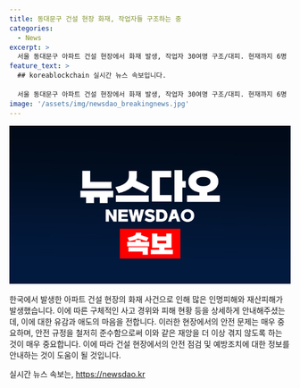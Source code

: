```yaml
---
title: 동대문구 건설 현장 화재, 작업자들 구조하는 중
categories:
  - News
excerpt: >
  서울 동대문구 아파트 건설 현장에서 화재 발생, 작업자 30여명 구조/대피. 현재까지 6명 연기 흡입, 2명 병원 이송. 소방관의 노력으로 11명 대피. 초기 진화는 오후 3시 33분 완료. 3천세대 규모 아파트는 내년 1월 입주 예정. (사진=)
feature_text: >
  ## koreablockchain 실시간 뉴스 속보입니다.

  서울 동대문구 아파트 건설 현장에서 화재 발생, 작업자 30여명 구조/대피. 현재까지 6명 연기 흡입, 2명 병원 이송. 소방관의 노력으로 11명 대피. 초기 진화는 오후 3시 33분 완료. 3천세대 규모 아파트는 내년 1월 입주 예정. (사진=)
image: '/assets/img/newsdao_breakingnews.jpg'
---
```


<p><img src="/assets/img/newsdao_breakingnews.jpg" alt="koreablockchain 속보" /></p>

<p>한국에서 발생한 아파트 건설 현장의 화재 사건으로 인해 많은 인명피해와 재산피해가 발생했습니다. 이에 따른 구체적인 사고 경위와 피해 현황 등을 상세하게 안내해주셨는데, 이에 대한 유감과 애도의 마음을 전합니다. 이러한 현장에서의 안전 문제는 매우 중요하며, 안전 규정을 철저히 준수함으로써 이와 같은 재앙을 더 이상 겪지 않도록 하는 것이 매우 중요합니다. 이에 따라 건설 현장에서의 안전 점검 및 예방조치에 대한 정보를 안내하는 것이 도움이 될 것입니다.</p>
실시간 뉴스 속보는, <a href="https://newsdao.kr" rel="dofollow">https://newsdao.kr</a>


